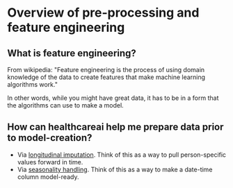 # Overview of pre-processing and feature engineering

## What is feature engineering?

From wikipedia: "Feature engineering is the process of using domain knowledge of the data to create features that make machine learning algorithms work."

In other words, while you might have great data, it has to be in a form that the algorithms can use to make a model.

## How can healthcareai help me prepare data prior to model-creation?

* Via [longitudinal imputation](/model-pre-processing/longitudinal-imputation). Think of this as a way to pull person-specific values forward in time.
* Via [seasonality handling](/model-pre-processing/seasonality-handling). Think of this as a way to make a date-time column model-ready. 